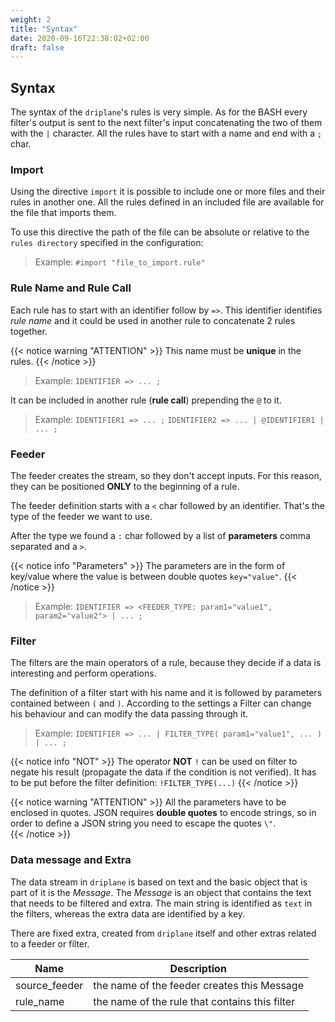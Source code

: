 ```yaml
---
weight: 2
title: "Syntax"
date: 2020-09-16T22:38:02+02:00
draft: false
---
```


## Syntax

The syntax of the `driplane`'s rules is very simple. As for the BASH every filter's output is sent to the next filter's input concatenating the two of them with the `|` character.
All the rules have to start with a name and end with a `;` char.

### Import
Using the directive `import` it is possible to include one or more files and their rules in another one. All the rules defined in an included file
are available for the file that imports them.

To use this directive the path of the file can be absolute or relative to the `rules directory` specified in the configuration:

> Example:
> `#import "file_to_import.rule"`

### Rule Name and Rule Call

Each rule has to start with an identifier follow by `=>`. This identifier identifies _rule name_ and it could be used in another rule to concatenate 2 rules together.

{{< notice warning "ATTENTION" >}} 
This name must be **unique** in the rules.
{{< /notice >}}

> Example:
> `IDENTIFIER => ... ;`

It can be included in another rule (**rule call**) prepending the `@` to it.

> Example:
> `IDENTIFIER1 => ... ;`
> `IDENTIFIER2 => ... | @IDENTIFIER1 | ... ;`

### Feeder

The feeder creates the stream, so they don't accept inputs. For this reason, they can be positioned **ONLY** to the beginning of a rule.

The feeder definition starts with a `<` char followed by an identifier. That's the type of the feeder we want to use.
 
After the type we found a `:` char followed by a list of **parameters** comma separated and a `>`.

{{< notice info "Parameters" >}} 
The parameters are in the form of key/value where the value is between double quotes `key="value"`.
{{< /notice >}}

> Example:
> `IDENTIFIER => <FEEDER_TYPE: param1="value1", param2="value2"> | ... ;` 

### Filter

The filters are the main operators of a rule, because they decide if a data is interesting and perform operations. 

The definition of a filter start with his name and it is followed by parameters contained between `(` and `)`.
According to the settings a Filter can change his behaviour and can modify the data passing through it.

> Example:
> `IDENTIFIER => ... | FILTER_TYPE( param1="value1", ... ) | ... ;`

{{< notice info "NOT" >}} 
The operator **NOT** `!` can be used on filter to negate his result (propagate the data if the condition is not verified).
It has to be put before the filter definition: `!FILTER_TYPE(...)`
{{< /notice >}}

{{< notice warning "ATTENTION" >}} 
All the parameters have to be enclosed in quotes. 
JSON requires **double quotes** to encode strings, so in order to define a JSON string you need to escape the quotes `\"`.  
{{< /notice >}}

### Data message and Extra

The data stream in `driplane` is based on text and the basic object that is part of it is the _Message_. 
The _Message_ is an object that contains the text that needs to be filtered and extra.
The main string is identified as `text` in the filters, whereas the extra data are identified by a key.

There are fixed extra, created from `driplane` itself and other extras related to a feeder or filter.

| Name          | Description                                    |
|---------------|------------------------------------------------|
| source_feeder | the name of the feeder creates this Message    |
| rule_name     | the name of the rule that contains this filter |